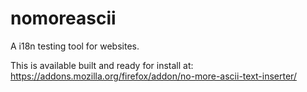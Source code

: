 # nomoreascii
A i18n testing tool for websites.

This is available built and ready for install at: https://addons.mozilla.org/firefox/addon/no-more-ascii-text-inserter/

